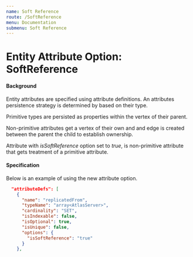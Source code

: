 ```yaml
---
name: Soft Reference
route: /SoftReference
menu: Documentation
submenu: Soft Reference
--- 
```


# Entity Attribute Option: SoftReference

#### Background

Entity attributes are specified using attribute definitions. An attributes persistence strategy is determined by based on their type. 

Primitive types are persisted as properties within the vertex of their parent. 

Non-primitive attributes get a vertex of their own and and edge is created between the parent the child to establish ownership.

Attribute with _isSoftReference_ option set to _true_, is non-primitive attribute that gets treatment of a primitive attribute.

#### Specification

Below is an example of using the new attribute option.

```json 
  "attributeDefs": [
    {
      "name": "replicatedFrom",
      "typeName": "array<AtlasServer>",
      "cardinality": "SET",
      "isIndexable": false,
      "isOptional": true,
      "isUnique": false,
      "options": {
        "isSoftReference": "true"
      }
    },
```

